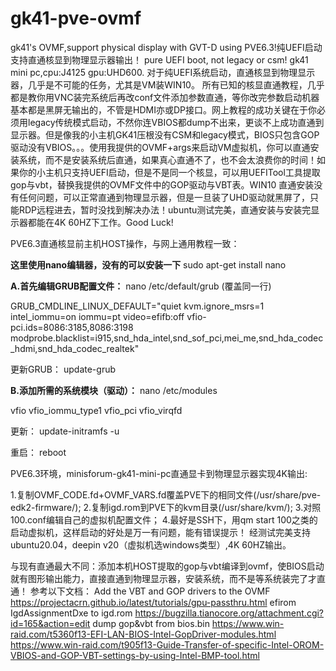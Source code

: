 # gk41-pve-ovmf
gk41's OVMF,support physical display with GVT-D using PVE6.3!纯UEFI启动支持直通核显到物理显示器输出！
pure UEFI boot, not legacy or csm! gk41 mini pc,cpu:J4125 gpu:UHD600. 对于纯UEFI系统启动，直通核显到物理显示器，几乎是不可能的任务，尤其是VM装WIN10。 所有已知的核显直通教程，几乎都是教你用VNC装完系统后再改conf文件添加参数直通，等你改完参数启动机器基本都是黑屏无输出的，不管是HDMI亦或DP接口。网上教程的成功关键在于你必须用legacy传统模式启动，不然你连VBIOS都dump不出来，更谈不上成功直通到显示器。但是像我的小主机GK41压根没有CSM和legacy模式，BIOS只包含GOP驱动没有VBIOS。。。使用我提供的OVMF+args来启动VM虚拟机，你可以直通安装系统，而不是安装系统后直通，如果真心直通不了，也不会太浪费你的时间！如果你的小主机只支持UEFI启动，但是不是同一个核显，可以用UEFITool工具提取gop与vbt，替换我提供的OVMF文件中的GOP驱动与VBT表。WIN10 直通安装没有任何问题，可以正常直通到物理显示器，但是一旦装了UHD驱动就黑屏了，只能RDP远程进去，暂时没找到解决办法！ubuntu测试完美，直通安装与安装完显示器都能在4K 60HZ下工作。Good Luck!

PVE6.3直通核显前主机HOST操作，与网上通用教程一致：

**这里使用nano编辑器，没有的可以安装一下**
sudo apt-get install nano

**A.首先编辑GRUB配置文件：**
nano /etc/default/grub (覆盖同一行)

   GRUB_CMDLINE_LINUX_DEFAULT="quiet kvm.ignore_msrs=1 intel_iommu=on iommu=pt video=efifb:off vfio-pci.ids=8086:3185,8086:3198 modprobe.blacklist=i915,snd_hda_intel,snd_sof_pci,mei_me,snd_hda_codec_hdmi,snd_hda_codec_realtek"
   
更新GRUB：
  update-grub
  
**B.添加所需的系统模块（驱动）：**
nano /etc/modules

vfio
vfio_iommu_type1
vfio_pci
vfio_virqfd 

更新：
update-initramfs -u

重启：
reboot

PVE6.3环境，minisforum-gk41-mini-pc直通显卡到物理显示器实现4K输出:

1.复制OVMF_CODE.fd+OVMF_VARS.fd覆盖PVE下的相同文件(/usr/share/pve-edk2-firmware/);
2.复制igd.rom到PVE下的kvm目录(/usr/share/kvm/);
3.对照100.conf编辑自己的虚拟机配置文件；
4.最好是SSH下，用qm start 100之类的启动虚拟机，这样启动的好处是万一有问题，能有错误提示！
经测试完美支持ubuntu20.04，deepin v20（虚拟机选windows类型）,4K 60HZ输出。

与现有直通最大不同：添加本机HOST提取的gop与vbt编译到ovmf，使BIOS启动就有图形输出能力，直接直通到物理显示器，安装系统，而不是等系统装完了才直通！
参考以下文档：
Add the VBT and GOP drivers to the OVMF
https://projectacrn.github.io/latest/tutorials/gpu-passthru.html
efirom IgdAssignmentDxe to igd.rom
https://bugzilla.tianocore.org/attachment.cgi?id=165&action=edit
dump gop&vbt from bios.bin
https://www.win-raid.com/t5360f13-EFI-LAN-BIOS-Intel-GopDriver-modules.html
https://www.win-raid.com/t905f13-Guide-Transfer-of-specific-Intel-OROM-VBIOS-and-GOP-VBT-settings-by-using-Intel-BMP-tool.html
